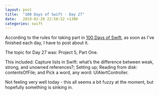 ```yaml
---
layout: post
title:  "100 Days of Swift - Day 27"
date:   2019-02-28 22:58:52 +1300
categories: swift
---
```

According to the rules for taking part in [100 Days of Swift](https://www.hackingwithswift.com/100), as soon as I've finished each day, I have to post about it.

The topic for Day 27 was: Project 5, Part One.

This included: Capture lists in Swift: what’s the difference between weak, strong, and unowned references?; Setting up; Reading from disk: contentsOfFile; and Pick a word, any word: UIAlertController.

Not feeling very well today - this all seems a bit fuzzy at the moment, but hopefully something is sinking in.
